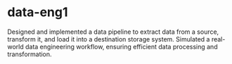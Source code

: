 # data-eng1
Designed and implemented a data pipeline to extract data from a source, transform it, and load it into a destination storage system. Simulated a real-world data engineering workflow, ensuring efficient data processing and transformation.

